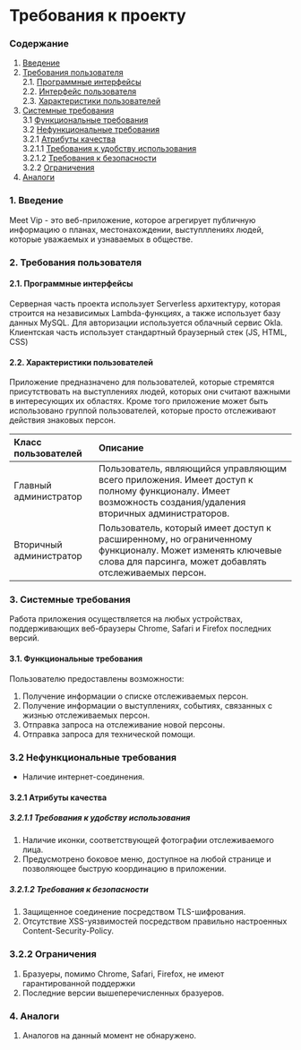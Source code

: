 # Требования к проекту
### Содержание
1. [Введение](#1)
2. [Требования пользователя](#2) <br>
  2.1. [Программные интерфейсы](#2.1) <br>
  2.2. [Интерфейс пользователя](#2.2) <br>
  2.3. [Характеристики пользователей](#2.3) <br>
3. [Системные требования](#3) <br>
  3.1 [Функциональные требования](#3.1) <br>
  3.2 [Нефункциональные требования](#3.2) <br>
    3.2.1 [Атрибуты качества](#3.2.1) <br>
      3.2.1.1 [Требования к удобству использования](#3.2.1.1) <br>
      3.2.1.2 [Требования к безопасности](#3.2.1.2) <br>
    3.2.2 [Ограничения](#3.2.2)
 4. [Аналоги](#4) <br>

### 1. Введение <a name="1"></a>
Meet Vip - это веб-приложение, которое агрегирует публичную информацию о планах, местонахождении, выступллениях людей, которые уважаемых и узнаваемых в обществе.

### 2. Требования пользователя <a name="2"></a>
#### 2.1. Программные интерфейсы <a name="2.1"></a>
Серверная часть проекта использует Serverless архитектуру, которая строится на независимых Lambda-функциях, а также использует базу данных MySQL. Для авторизации используется облачный сервис Okla. Клиентская часть использует стандартный браузерный стек (JS, HTML, CSS)

#### 2.2. Характеристики пользователей <a name="2.3"></a>
Приложение предназначено для пользователей, которые стремятся присутствовать на выступлениях людей, которых они считают важными в интересующих их областях. Кроме того приложение может быть использовано группой пользователей, которые просто отслеживают действия знаковых персон.

| Класс пользователей | Описание |
|:---|:---|
| Главный администратор | Пользователь, являющийся управляющим всего приложения. Имеет доступ к полному функционалу. Имеет возможность создания/удаления вторичных администраторов.  |
| Вторичный администратор | Пользователь, который имеет доступ к расширенному, но ограниченному функционалу. Может изменять ключевые слова для парсинга, может добавлять отслеживаемых персон.|

### 3. Системные требования <a name="3"></a>
Работа приложения осуществляется на любых устройствах, поддерживающих веб-браузеры Chrome, Safari и Firefox последних версий.
#### 3.1. Функциональные требования <a name="3.1"></a>
Пользователю предоставлены возможности:
  1. Получение информации о списке отслеживаемых персон.
  2. Получение информации о выступлениях, событиях, связанных с жизнью отслеживаемых персон.
  3. Отправка запроса на отслеживание новой персоны.
  4. Отправка запроса для технической помощи.

### 3.2 Нефункциональные требования <a name="3.2"></a>
* Наличие интернет-соединения.

<a name="quality_attributes"/>

#### 3.2.1 Атрибуты качества <a name="3.2.1"></a>

<a name="requirements_for_ease_of_use"/>

##### 3.2.1.1 Требования к удобству использования <a name="3.2.1.1"></a>
1. Наличие иконки, соответcтвующей фотографии отслеживаемого лица.
2. Предусмотрено боковое меню, доступное на любой странице и позволяющее быструю координацию в приложении.

<a name="security_requirements"/>

##### 3.2.1.2 Требования к безопасности <a name="3.2.1.2"></a>
1. Защищенное соединение посредством TLS-шифрования.
2. Отсутствие XSS-уязвимостей посредством правильно настроенных Content-Security-Policy.

### 3.2.2 Ограничения <a name="3.2.2"></a>
1. Бразуеры, помимо Chrome, Safari, Firefox, не имеют гарантированной поддержки
2. Последние версии вышеперечисленных бразуеров.

### 4. Аналоги <a name="4"></a>
1. Аналогов на данный момент не обнаружено.

